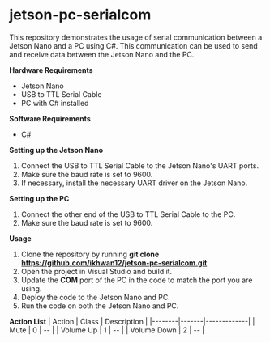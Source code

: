 # jetson-pc-serialcom

This repository demonstrates the usage of serial communication between a Jetson Nano and a PC using C#. This communication can be used to send and receive data between the Jetson Nano and the PC.

**Hardware Requirements**

-   Jetson Nano
-   USB to TTL Serial Cable
-   PC with C# installed

**Software Requirements**

-   C#

**Setting up the Jetson Nano**

1.  Connect the USB to TTL Serial Cable to the Jetson Nano's UART ports.
2.  Make sure the baud rate is set to 9600.
3.  If necessary, install the necessary UART driver on the Jetson Nano.

**Setting up the PC**

1.  Connect the other end of the USB to TTL Serial Cable to the PC.
2.  Make sure the baud rate is set to 9600.

**Usage**

1.  Clone the repository by running **git clone https://github.com/ikhwan12/jetson-pc-serialcom.git**
2.  Open the project in Visual Studio and build it.
3.  Update the **COM** port of the PC in the code to match the port you are using.
4.  Deploy the code to the Jetson Nano and PC.
5.  Run the code on both the Jetson Nano and PC.

**Action List**
| Action | Class | Description |
|--------|-------|-------------|
| Mute | 0 | -- |
| Volume Up | 1 | -- |
| Volume Down | 2 | -- |